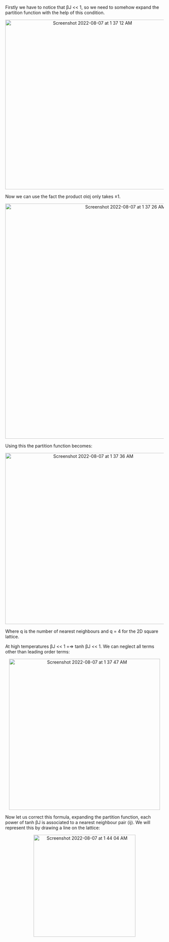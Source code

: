 Firstly we have to notice that βJ << 1, so we need to somehow expand the partition function with the help of this condition.

<p align="center">
<img width="539" alt="Screenshot 2022-08-07 at 1 37 12 AM" src="https://user-images.githubusercontent.com/65448559/183264647-e0b4f33e-86c8-4593-9121-55701a7f737b.png"
<p>
  
Now we can use the fact the product σiσj only takes ±1.
<p align="center">
<img width="747" alt="Screenshot 2022-08-07 at 1 37 26 AM" src="https://user-images.githubusercontent.com/65448559/183264679-cc967018-d8f5-484d-b467-5aecbeac5a5e.png"
<p>
  
Using this the partition function becomes:
  
<p align="center">
<img width="544" alt="Screenshot 2022-08-07 at 1 37 36 AM" src="https://user-images.githubusercontent.com/65448559/183264690-ea98a7c8-3baf-45eb-bccc-ef33392506aa.png"
<p>
  
  
Where q is the number of nearest neighbours and q = 4 for the 2D square lattice.
  
At high temperatures βJ << 1 =⇒ tanh βJ << 1. We can neglect all terms other than
leading order terms:
  
<p align="center">
<img width="480" alt="Screenshot 2022-08-07 at 1 37 47 AM" src="https://user-images.githubusercontent.com/65448559/183264716-35a46d45-a721-4ad3-a5d3-3d6c10773fd2.png">
<p>

Now let us correct this formula, expanding the partition function, each power of tanh βJ is
associated to a nearest neighbour pair ⟨ij⟩. We will represent this by drawing a line on the
lattice:
<p align="center">
<img width="324" alt="Screenshot 2022-08-07 at 1 44 04 AM" src="https://user-images.githubusercontent.com/65448559/183264742-86fa72fa-a416-4ee8-b7a6-6ece7c86e8cb.png">
<p>
  
